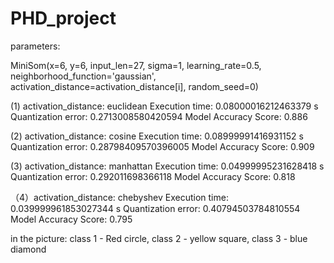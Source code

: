# PHD_project

parameters:

MiniSom(x=6, y=6, input_len=27, sigma=1, learning_rate=0.5, neighborhood_function='gaussian', activation_distance=activation_distance[i], random_seed=0)

 (1) activation_distance: euclidean
Execution time: 0.08000016212463379 s
Quantization error: 0.2713008580420594
Model Accuracy Score:  0.886

 (2) activation_distance: cosine
Execution time: 0.08999991416931152 s
Quantization error: 0.28798409570396005
Model Accuracy Score:  0.909


 (3) activation_distance: manhattan
Execution time: 0.04999995231628418 s
Quantization error: 0.292011698366118
Model Accuracy Score:  0.818

（4）activation_distance: chebyshev
Execution time: 0.039999961853027344 s
Quantization error: 0.40794503784810554
Model Accuracy Score:  0.795

in the picture:  class 1 - Red circle, class 2 - yellow square, class 3 - blue diamond
